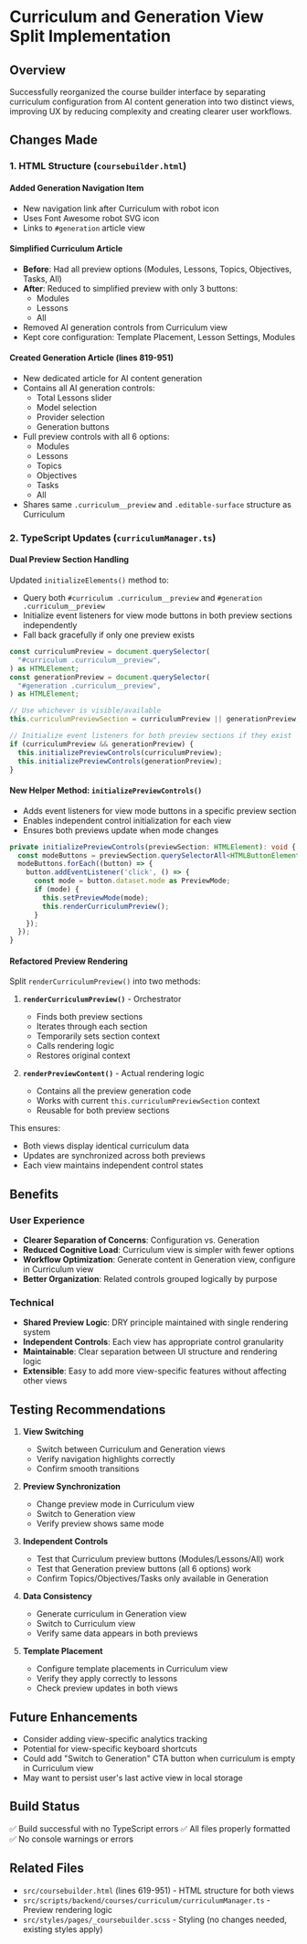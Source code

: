# Curriculum and Generation View Split Implementation

## Overview
Successfully reorganized the course builder interface by separating curriculum configuration from AI content generation into two distinct views, improving UX by reducing complexity and creating clearer user workflows.

## Changes Made

### 1. HTML Structure (`coursebuilder.html`)

#### Added Generation Navigation Item
- New navigation link after Curriculum with robot icon
- Uses Font Awesome robot SVG icon
- Links to `#generation` article view

#### Simplified Curriculum Article
- **Before**: Had all preview options (Modules, Lessons, Topics, Objectives, Tasks, All)
- **After**: Reduced to simplified preview with only 3 buttons:
  - Modules
  - Lessons  
  - All
- Removed AI generation controls from Curriculum view
- Kept core configuration: Template Placement, Lesson Settings, Modules

#### Created Generation Article (lines 819-951)
- New dedicated article for AI content generation
- Contains all AI generation controls:
  - Total Lessons slider
  - Model selection
  - Provider selection
  - Generation buttons
- Full preview controls with all 6 options:
  - Modules
  - Lessons
  - Topics
  - Objectives
  - Tasks
  - All
- Shares same `.curriculum__preview` and `.editable-surface` structure as Curriculum

### 2. TypeScript Updates (`curriculumManager.ts`)

#### Dual Preview Section Handling
Updated `initializeElements()` method to:
- Query both `#curriculum .curriculum__preview` and `#generation .curriculum__preview`
- Initialize event listeners for view mode buttons in both preview sections independently
- Fall back gracefully if only one preview exists

```typescript
const curriculumPreview = document.querySelector(
  "#curriculum .curriculum__preview",
) as HTMLElement;
const generationPreview = document.querySelector(
  "#generation .curriculum__preview",
) as HTMLElement;

// Use whichever is visible/available
this.curriculumPreviewSection = curriculumPreview || generationPreview;

// Initialize event listeners for both preview sections if they exist
if (curriculumPreview && generationPreview) {
  this.initializePreviewControls(curriculumPreview);
  this.initializePreviewControls(generationPreview);
}
```

#### New Helper Method: `initializePreviewControls()`
- Adds event listeners for view mode buttons in a specific preview section
- Enables independent control initialization for each view
- Ensures both previews update when mode changes

```typescript
private initializePreviewControls(previewSection: HTMLElement): void {
  const modeButtons = previewSection.querySelectorAll<HTMLButtonElement>('button[data-mode]');
  modeButtons.forEach((button) => {
    button.addEventListener('click', () => {
      const mode = button.dataset.mode as PreviewMode;
      if (mode) {
        this.setPreviewMode(mode);
        this.renderCurriculumPreview();
      }
    });
  });
}
```

#### Refactored Preview Rendering
Split `renderCurriculumPreview()` into two methods:

1. **`renderCurriculumPreview()`** - Orchestrator
   - Finds both preview sections
   - Iterates through each section
   - Temporarily sets section context
   - Calls rendering logic
   - Restores original context

2. **`renderPreviewContent()`** - Actual rendering logic
   - Contains all the preview generation code
   - Works with current `this.curriculumPreviewSection` context
   - Reusable for both preview sections

This ensures:
- Both views display identical curriculum data
- Updates are synchronized across both previews
- Each view maintains independent control states

## Benefits

### User Experience
- **Clearer Separation of Concerns**: Configuration vs. Generation
- **Reduced Cognitive Load**: Curriculum view is simpler with fewer options
- **Workflow Optimization**: Generate content in Generation view, configure in Curriculum view
- **Better Organization**: Related controls grouped logically by purpose

### Technical
- **Shared Preview Logic**: DRY principle maintained with single rendering system
- **Independent Controls**: Each view has appropriate control granularity
- **Maintainable**: Clear separation between UI structure and rendering logic
- **Extensible**: Easy to add more view-specific features without affecting other views

## Testing Recommendations

1. **View Switching**
   - Switch between Curriculum and Generation views
   - Verify navigation highlights correctly
   - Confirm smooth transitions

2. **Preview Synchronization**
   - Change preview mode in Curriculum view
   - Switch to Generation view
   - Verify preview shows same mode

3. **Independent Controls**
   - Test that Curriculum preview buttons (Modules/Lessons/All) work
   - Test that Generation preview buttons (all 6 options) work
   - Confirm Topics/Objectives/Tasks only available in Generation

4. **Data Consistency**
   - Generate curriculum in Generation view
   - Switch to Curriculum view
   - Verify same data appears in both previews

5. **Template Placement**
   - Configure template placements in Curriculum view
   - Verify they apply correctly to lessons
   - Check preview updates in both views

## Future Enhancements

- Consider adding view-specific analytics tracking
- Potential for view-specific keyboard shortcuts
- Could add "Switch to Generation" CTA button when curriculum is empty in Curriculum view
- May want to persist user's last active view in local storage

## Build Status
✅ Build successful with no TypeScript errors
✅ All files properly formatted
✅ No console warnings or errors

## Related Files
- `src/coursebuilder.html` (lines 619-951) - HTML structure for both views
- `src/scripts/backend/courses/curriculum/curriculumManager.ts` - Preview rendering logic
- `src/styles/pages/_coursebuilder.scss` - Styling (no changes needed, existing styles apply)
